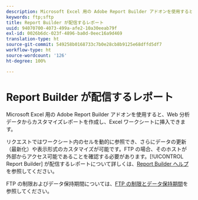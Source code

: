 ```yaml
---
description: Microsoft Excel 用の Adobe Report Builder アドオンを使用すると、Web 分析データからカスタマイズレポートを作成し、Excel ワークシートに挿入できます。
keywords: ftp;sftp
title: Report Builder が配信するレポート
uuid: 94070700-4073-499a-afe2-10a30eeab79f
exl-id: 0026b6dc-023f-4896-ba0d-0eec16a9d469
translation-type: ht
source-git-commit: 549258b0168733c7b0e28cb8b9125e68dffd5df7
workflow-type: ht
source-wordcount: '126'
ht-degree: 100%

---
```


# Report Builder が配信するレポート

Microsoft Excel 用の Adobe Report Builder アドオンを使用すると、Web 分析データからカスタマイズレポートを作成し、Excel ワークシートに挿入できます。

リクエストではワークシート内のセルを動的に参照でき、さらにデータの更新（最新化）や表示形式のカスタマイズが可能です。FTP の場合、そのホストが外部からアクセス可能であることを確認する必要があります。[!UICONTROL Report Builder] が配信するレポートについて詳しくは、[Report Builder ヘルプ](https://docs.adobe.com/content/help/ja-JP/analytics/analyze/report-builder/home.html)を参照してください。

FTP の制限およびデータ保持期間については、[FTP の制限とデータ保持期間](/help/export/ftp-and-sftp/ftp-limits.md)を参照してください。
